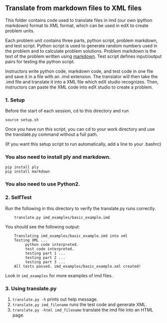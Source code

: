 ## Translate from markdown files to XML files

This folder contains code used to translate files in imd (our own ipython markdown) format to XML format, which can be used in edX to create problem units.

Each problem unit contains three parts, python script, problem markdown, and test script. Python script is used to generate random numbers used in the problem and to calculate problem solutions. Problem markdown is the text of the problem written using [markdown](https://daringfireball.net/projects/markdown/syntax). Test script defines input/output pairs for testing the python script.

Instructors write python code, markdown code, and test code in one file and save it in a file with an .imd extension. The translator will then take the .imd file and translate it into a XML file which edX studio recognizes. Then, instructors can paste the XML code into edX studio to create a problem.

### 1. Setup
Before the start of each session, cd to this directory and run

	source setup.sh

Once you have run this script, you can cd to your work directory and use the translate.py command without a full path.

(If you want this setup script to run automatically, add a line to your .bashrc)

### You also need to install ply and markdown. 

	pip install ply
	pip install markdown
	
### You also need to use Python2. 

### 2. SelfTest
Run the following in this directory to verify the translate.py runs correctly.

		translate.py imd_examples/basic_example.imd

You should see the following output:

		Translating imd_examples/basic_example.imd into xml
		Testing XML ...
			 python code interpreted.
			 test code interpreted.
			 testing part 1 ...
			 testing part 2 ...
			 testing part 3 ...
		All tests passed. imd_examples/basic_example.xml created!

Look in ```imd_examples``` for more examples of imd files.

### 3. Using translate.py
1. ```translate.py -h``` prints out help message.
2. ```translate.py imd_filename``` runs the test code and generate XML.
3. ```translate.py -html imd_filename``` translate the imd file into an HTML page.
